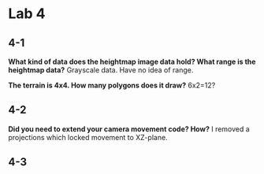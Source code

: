 # Lab 4

## 4-1

**What kind of data does the heightmap image data hold? What range is the heightmap data?**
Grayscale data. Have no idea of range.


**The terrain is 4x4. How many polygons does it draw?**
6x2=12?

## 4-2

**Did you need to extend your camera movement code? How?**
I removed a projections which locked movement to XZ-plane.

## 4-3
